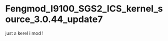 Fengmod_I9100_SGS2_ICS_kernel_source_3.0.44_update7
===================================================

just a kerel i mod !